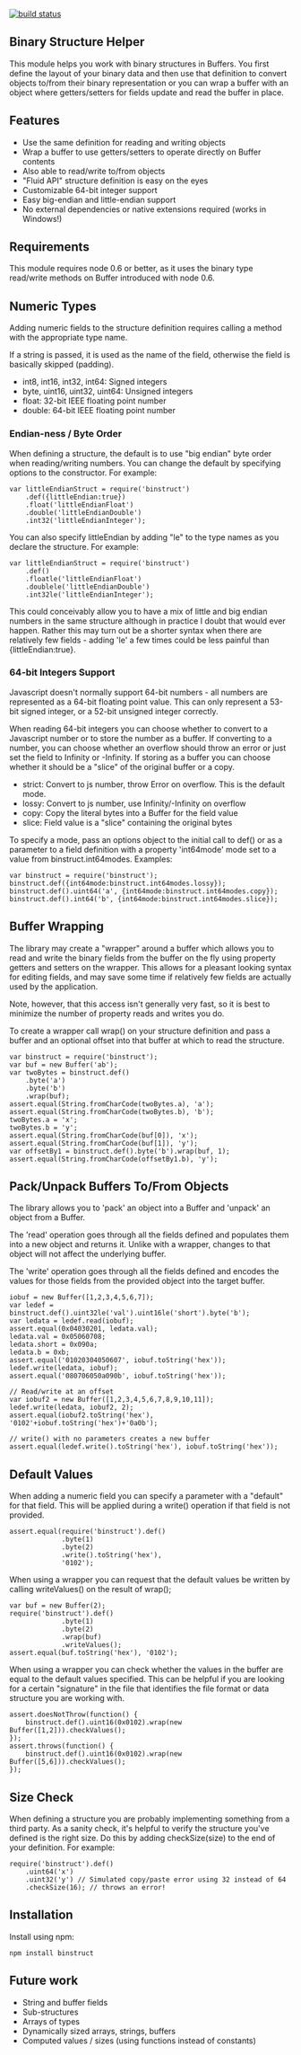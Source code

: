 [![build status](https://secure.travis-ci.org/dobesv/node-binstruct.png)](http://travis-ci.org/dobesv/node-binstruct)

## Binary Structure Helper

This module helps you work with binary structures in Buffers.
You first define the layout of your binary data and then use
that definition to convert objects to/from their binary
representation or you can wrap a buffer with an object where
getters/setters for fields update and read the buffer in place.

## Features

 - Use the same definition for reading and writing objects
 - Wrap a buffer to use getters/setters to operate directly on
   Buffer contents
 - Also able to read/write to/from objects
 - "Fluid API" structure definition is easy on the eyes
 - Customizable 64-bit integer support
 - Easy big-endian and little-endian support
 - No external dependencies or native extensions required (works in Windows!)

## Requirements

This module requires node 0.6 or better, as it uses the binary type
read/write methods on Buffer introduced with node 0.6.

## Numeric Types

Adding numeric fields to the structure definition requires calling
a method with the appropriate type name.

If a string is passed, it is used as the name of the field, otherwise
the field is basically skipped (padding).

 - int8, int16, int32, int64: Signed integers
 - byte, uint16, uint32, uint64: Unsigned integers
 - float: 32-bit IEEE floating point number
 - double: 64-bit IEEE floating point number

### Endian-ness / Byte Order

When defining a structure, the default is to use "big endian"
byte order when reading/writing numbers.  You can change the
default by specifying options to the constructor.  For example:

    var littleEndianStruct = require('binstruct')
        .def({littleEndian:true})
        .float('littleEndianFloat')
        .double('littleEndianDouble')
        .int32('littleEndianInteger');

You can also specify littleEndian by adding "le" to the type names
as you declare the structure.  For example:

    var littleEndianStruct = require('binstruct')
        .def()
        .floatle('littleEndianFloat')
        .doublele('littleEndianDouble')
        .int32le('littleEndianInteger');

This could conceivably allow you to have a mix of little and big endian
numbers in the same structure although in practice I doubt that would
ever happen.  Rather this may turn out be a shorter syntax when there
are relatively few fields - adding 'le' a few times could be less
painful than {littleEndian:true}.

### 64-bit Integers Support

Javascript doesn't normally support 64-bit numbers - all numbers are
represented as a 64-bit floating point value.  This can only represent a
53-bit signed integer, or a 52-bit unsigned integer correctly.

When reading 64-bit integers you can choose whether to convert to a
Javascript number or to store the number as a buffer.  If converting
to a number, you can choose whether an overflow should throw an error
or just set the field to Infinity or -Infinity.  If storing as a
buffer you can choose whether it should be a "slice" of the original
buffer or a copy.

 - strict: Convert to js number, throw Error on overflow.  This is the default mode.
 - lossy: Convert to js number, use Infinity/-Infinity on overflow
 - copy: Copy the literal bytes into a Buffer for the field value
 - slice: Field value is a "slice" containing the original bytes

To specify a mode, pass an options object to the initial call to
def() or as a parameter to a field definition with a property
'int64mode' mode set to a value from binstruct.int64modes.  Examples:

    var binstruct = require('binstruct');
    binstruct.def({int64mode:binstruct.int64modes.lossy});
    binstruct.def().uint64('a', {int64mode:binstruct.int64modes.copy});
    binstruct.def().int64('b', {int64mode:binstruct.int64modes.slice});

## Buffer Wrapping

The library may create a "wrapper" around a buffer which allows you
to read and write the binary fields from the buffer on the fly using
property getters and setters on the wrapper.  This allows for a
pleasant looking syntax for editing fields, and may save some time
if relatively few fields are actually used by the application.

Note, however, that this access isn't generally very fast, so it is
best to minimize the number of property reads and writes you do.

To create a wrapper call wrap() on your structure definition and
pass a buffer and an optional offset into that buffer at which to
read the structure.

    var binstruct = require('binstruct');
    var buf = new Buffer('ab');
    var twoBytes = binstruct.def()
        .byte('a')
        .byte('b')
        .wrap(buf);
    assert.equal(String.fromCharCode(twoBytes.a), 'a');
    assert.equal(String.fromCharCode(twoBytes.b), 'b');
    twoBytes.a = 'x';
    twoBytes.b = 'y';
    assert.equal(String.fromCharCode(buf[0]), 'x');
    assert.equal(String.fromCharCode(buf[1]), 'y');
    var offsetBy1 = binstruct.def().byte('b').wrap(buf, 1);
    assert.equal(String.fromCharCode(offsetBy1.b), 'y');

## Pack/Unpack Buffers To/From Objects

The library allows you to 'pack' an object into a Buffer and 'unpack'
an object from a Buffer.

The 'read' operation goes through all the fields defined and populates
them into a new object and returns it.  Unlike with a wrapper, changes to
that object will not affect the underlying buffer.

The 'write' operation goes through all the fields defined and encodes the
values for those fields from the provided object into the target buffer.

    iobuf = new Buffer([1,2,3,4,5,6,7]);
    var ledef = binstruct.def().uint32le('val').uint16le('short').byte('b');
    var ledata = ledef.read(iobuf);
    assert.equal(0x04030201, ledata.val);
    ledata.val = 0x05060708;
    ledata.short = 0x090a;
    ledata.b = 0xb;
    assert.equal('01020304050607', iobuf.toString('hex'));
    ledef.write(ledata, iobuf);
    assert.equal('080706050a090b', iobuf.toString('hex'));

    // Read/write at an offset
    var iobuf2 = new Buffer([1,2,3,4,5,6,7,8,9,10,11]);
    ledef.write(ledata, iobuf2, 2);
    assert.equal(iobuf2.toString('hex'), '0102'+iobuf.toString('hex')+'0a0b');

    // write() with no parameters creates a new buffer
    assert.equal(ledef.write().toString('hex'), iobuf.toString('hex'));

## Default Values

When adding a numeric field you can specify a parameter with a "default"
for that field.  This will be applied during a write() operation if that
field is not provided.

    assert.equal(require('binstruct').def()
                 .byte(1)
                 .byte(2)
                 .write().toString('hex'),
                 '0102');

When using a wrapper you can request that the default values be written
by calling writeValues() on the result of wrap();

    var buf = new Buffer(2);
    require('binstruct').def()
                 .byte(1)
                 .byte(2)
                 .wrap(buf)
                 .writeValues();
    assert.equal(buf.toString('hex'), '0102');

When using a wrapper you can check whether the values in the buffer are
equal to the default values specified.  This can be helpful if you are
looking for a certain "signature" in the file that identifies the file
format or data structure you are working with.

    assert.doesNotThrow(function() {
        binstruct.def().uint16(0x0102).wrap(new Buffer([1,2])).checkValues();
    });
    assert.throws(function() {
        binstruct.def().uint16(0x0102).wrap(new Buffer([5,6])).checkValues();
    });

## Size Check

When defining a structure you are probably implementing something from
a third party.  As a sanity check, it's helpful to verify the structure
you've defined is the right size.  Do this by adding checkSize(size) to
the end of your definition.  For example:

    require('binstruct').def()
        .uint64('x')
        .uint32('y') // Simulated copy/paste error using 32 instead of 64
        .checkSize(16); // throws an error!

## Installation

Install using npm:

    npm install binstruct

## Future work

 - String and buffer fields
 - Sub-structures
 - Arrays of types
 - Dynamically sized arrays, strings, buffers
 - Computed values / sizes (using functions instead of constants)


